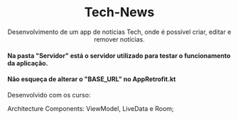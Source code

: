 <h1 align="center">Tech-News</h1>

<p align="center">Desenvolvimento de um app de notícias Tech, onde é possível criar, editar e remover notícias.</p>

<h4>Na pasta "Servidor" está o servidor utilizado para testar o funcionamento da aplicação.</h4>

<h4>Não esqueça de alterar o "BASE_URL" no AppRetrofit.kt</h4>

Desenvolvido com os curso: 

Architecture Components: ViewModel, LiveData e Room;
